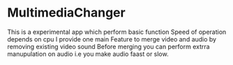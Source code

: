# MultimediaChanger

This is a experimental app which perform basic function
Speed of operation depends on cpu
I provide one main Feature to merge video and audio by removing existing video sound
Before merging you can perform extrra manupulation on audio i.e you make audio faast or slow.
